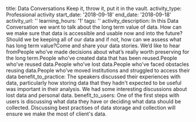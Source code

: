 title: Data Conversations Keep it, throw it, put it in the vault.
activity_type: Professional activity
start_date: '2018-09-18'
end_date: '2018-09-18'
activity_url: ''
learning_hours: '1'
tags: ''
activity_description: In this Data Conversation we want to talk about the long term
  value of data. How can we make sure that data is accessible and usable now and into
  the future? Should we be keeping all of our data and if not, how can we assess what
  has long term value?Come and share your data stories. We’d like to hear fromPeople
  who’ve made decisions about what’s really worth preserving for the long term.People
  who’ve created data that has been reused.People who’ve reused data.People who’ve
  lost data.People who’ve faced obstacles reusing data.People who’ve moved institutions
  and struggled to access their data
benefit_to_practice: The speakers discussed their experiences with data, particularly
  how storing data that they hadn't expected to be useful was important in their analysis.
  We had some interesting discussions about lost data and personal data.
benefit_to_users: One of the first steps with users is discussing what data they have
  or deciding what data should be collected. Discussing best practises of data storage
  and collection will ensure we make the most of client's data.
